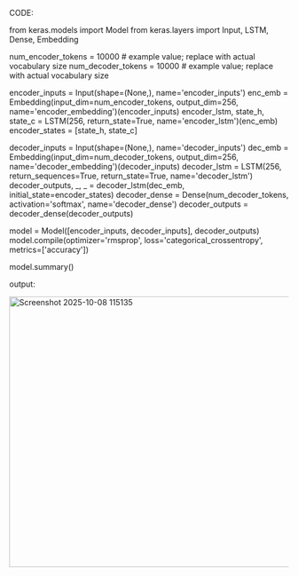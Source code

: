 CODE:

from keras.models import Model
from keras.layers import Input, LSTM, Dense, Embedding

num_encoder_tokens = 10000  # example value; replace with actual vocabulary size
num_decoder_tokens = 10000  # example value; replace with actual vocabulary size

encoder_inputs = Input(shape=(None,), name='encoder_inputs')
enc_emb = Embedding(input_dim=num_encoder_tokens, output_dim=256, name='encoder_embedding')(encoder_inputs)
encoder_lstm, state_h, state_c = LSTM(256, return_state=True, name='encoder_lstm')(enc_emb)
encoder_states = [state_h, state_c]

decoder_inputs = Input(shape=(None,), name='decoder_inputs')
dec_emb = Embedding(input_dim=num_decoder_tokens, output_dim=256, name='decoder_embedding')(decoder_inputs)
decoder_lstm = LSTM(256, return_sequences=True, return_state=True, name='decoder_lstm')
decoder_outputs, _, _ = decoder_lstm(dec_emb, initial_state=encoder_states)
decoder_dense = Dense(num_decoder_tokens, activation='softmax', name='decoder_dense')
decoder_outputs = decoder_dense(decoder_outputs)

model = Model([encoder_inputs, decoder_inputs], decoder_outputs)
model.compile(optimizer='rmsprop', loss='categorical_crossentropy', metrics=['accuracy'])

model.summary()


output:

<img width="630" height="488" alt="Screenshot 2025-10-08 115135" src="https://github.com/user-attachments/assets/0b7ab820-8f05-498e-9649-f375c823eaba" />
